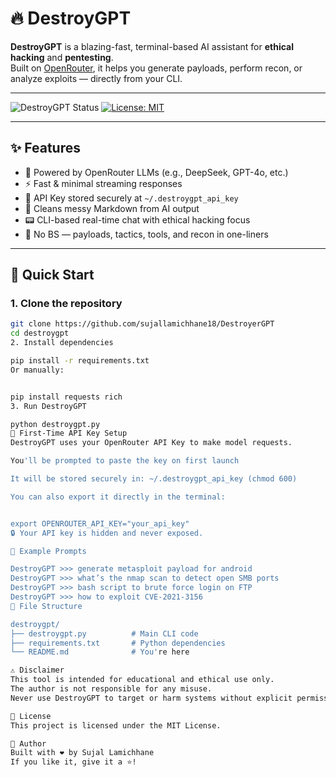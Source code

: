 # 🔥 DestroyGPT

**DestroyGPT** is a blazing-fast, terminal-based AI assistant for **ethical hacking** and **pentesting**.  
Built on [OpenRouter](https://openrouter.ai), it helps you generate payloads, perform recon, or analyze exploits — directly from your CLI.

---

![DestroyGPT Status](https://img.shields.io/badge/status-active-success?style=flat-square)
[![License: MIT](https://img.shields.io/badge/license-MIT-blue.svg?style=flat-square)](LICENSE)

---

## ✨ Features

- 🧠 Powered by OpenRouter LLMs (e.g., DeepSeek, GPT-4o, etc.)
- ⚡ Fast & minimal streaming responses
- 🔐 API Key stored securely at `~/.destroygpt_api_key`
- 🧼 Cleans messy Markdown from AI output
- 📟 CLI-based real-time chat with ethical hacking focus
- 🎯 No BS — payloads, tactics, tools, and recon in one-liners

---

## 🚀 Quick Start

### 1. Clone the repository

```bash
git clone https://github.com/sujallamichhane18/DestroyerGPT
cd destroygpt
2. Install dependencies

pip install -r requirements.txt
Or manually:


pip install requests rich
3. Run DestroyGPT

python destroygpt.py
🔑 First-Time API Key Setup
DestroyGPT uses your OpenRouter API Key to make model requests.

You'll be prompted to paste the key on first launch

It will be stored securely in: ~/.destroygpt_api_key (chmod 600)

You can also export it directly in the terminal:


export OPENROUTER_API_KEY="your_api_key"
🔒 Your API key is hidden and never exposed.

🧪 Example Prompts

DestroyGPT >>> generate metasploit payload for android
DestroyGPT >>> what’s the nmap scan to detect open SMB ports
DestroyGPT >>> bash script to brute force login on FTP
DestroyGPT >>> how to exploit CVE-2021-3156
📁 File Structure

destroygpt/
├── destroygpt.py          # Main CLI code
├── requirements.txt       # Python dependencies
└── README.md              # You're here

⚠️ Disclaimer
This tool is intended for educational and ethical use only.
The author is not responsible for any misuse.
Never use DestroyGPT to target or harm systems without explicit permission.

📄 License
This project is licensed under the MIT License.

👤 Author
Built with ❤️ by Sujal Lamichhane
If you like it, give it a ⭐️!
